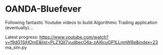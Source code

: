 # OANDA-Bluefever
Following fantastic Youtube videos to build Algorithmic Trading application (eventually)...

Latest progress:  https://www.youtube.com/watch?v=f9dG1SjHDmE&list=PLZ1QII7yudbecO6a-zAI6cuGP1LLnmW8e&index=23
ma_sim.py

